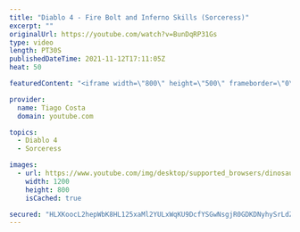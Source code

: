 ```yaml
---
title: "Diablo 4 - Fire Bolt and Inferno Skills (Sorceress)"
excerpt: ""
originalUrl: https://youtube.com/watch?v=BunDqRP31Gs
type: video
length: PT30S
publishedDateTime: 2021-11-12T17:11:05Z
heat: 50

featuredContent: "<iframe width=\"800\" height=\"500\" frameborder=\"0\" src=\"https://www.youtube.com/embed/BunDqRP31Gs\" allow=\"accelerometer; autoplay; encrypted-media; gyroscope; picture-in-picture\" allowfullscreen></iframe>"

provider:
  name: Tiago Costa
  domain: youtube.com

topics:
  - Diablo 4
  - Sorceress

images:
  - url: https://www.youtube.com/img/desktop/supported_browsers/dinosaur.png
    width: 1200
    height: 800
    isCached: true

secured: "HLXKoocL2hepWbK8HL125xaMl2YULxWqKU9DcfYSGwNsgjR0GDKDNyhySrLdZee4EvQ9ARUpnKc/BIxJw5vGnkUxctj8XsBhiIv+96Q8NX+aX5b1Rk2xBVsg82naBhz5J+tgWLDcAfuQV9cyA2vxT1VMppVQ9WPfoc4VMRzeF8mFJ6ci6ZTHe3ktHlxYNnfsKFoAXcc0vlKLHk/KIBLa3d2m5/MnAUZyRDgTct4SfoIxyKxlq0g/p6BaMe/wjueDLZqtvRk83k5R9xqa7SaQxI9JUfJgCHbcPpuzGodH2z3bzvINAiU3gqFARR4VNOc1cAMdDwGRNZK2v8JKzPwiRzLy7GCtZrL39e/Etvn2qJVj4oDcAK+PLKZKtPDwmLKngmlgzjO3Yzd7lyQn7t3ULI2MToqfQ3Bh++KIfeXXD2g=;nCe6lmun3DKD6WHGh4ZaAQ=="
---
```


